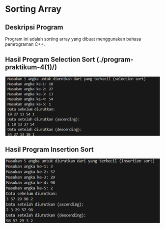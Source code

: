 # Sorting Array

## Deskripsi Program
Program ini adalah sorting array yang dibuat menggunakan bahasa pemrograman C++.

## Hasil Program Selection Sort (./program-praktikum-4(1)/)
![Hasil Program](./hasil-praktikum-4(1).png/)

## Hasil Program Insertion Sort
![Hasil Program](./hasil-praktikum-4(2).png/)
